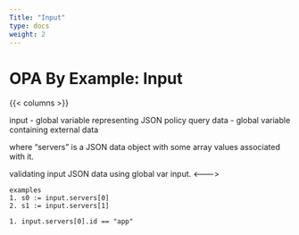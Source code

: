 ```yaml
---
Title: "Input"
type: docs
weight: 2
---
```


# OPA By Example: Input

{{< columns >}}



input - global variable representing JSON policy query
data - global variable containing external data

where “servers” is a JSON data object with some array values associated with it.

validating input JSON data using global var input.
<--->

```rego
examples
1. s0 := input.servers[0]
2. s1 := input.servers[1]	

```

```
1. input.servers[0].id == "app"
```

